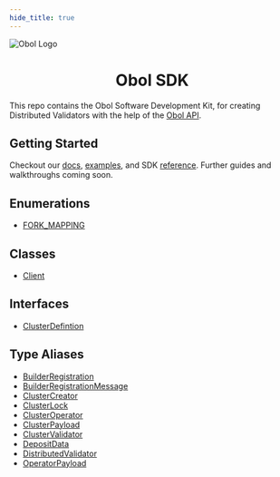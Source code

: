 ```yaml
---
hide_title: true
---
```


![Obol Logo](https://obol.tech/obolnetwork.png)

<h1 align="center">Obol SDK</h1>

This repo contains the Obol Software Development Kit, for creating Distributed Validators with the help of the [Obol API](https://docs.obol.tech/api). 

## Getting Started

Checkout our [docs](https://docs.obol.tech/docs/int/quickstart/advanced/quickstart-sdk), [examples](https://github.com/ObolNetwork/obol-sdk-examples/), and SDK [reference](https://obolnetwork.github.io/obol-packages). Further guides and walkthroughs coming soon.

## Enumerations

- [FORK\_MAPPING](enumerations/FORK_MAPPING.md)

## Classes

- [Client](classes/Client.md)

## Interfaces

- [ClusterDefintion](interfaces/ClusterDefintion.md)

## Type Aliases

- [BuilderRegistration](type-aliases/BuilderRegistration.md)
- [BuilderRegistrationMessage](type-aliases/BuilderRegistrationMessage.md)
- [ClusterCreator](type-aliases/ClusterCreator.md)
- [ClusterLock](type-aliases/ClusterLock.md)
- [ClusterOperator](type-aliases/ClusterOperator.md)
- [ClusterPayload](type-aliases/ClusterPayload.md)
- [ClusterValidator](type-aliases/ClusterValidator.md)
- [DepositData](type-aliases/DepositData.md)
- [DistributedValidator](type-aliases/DistributedValidator.md)
- [OperatorPayload](type-aliases/OperatorPayload.md)
